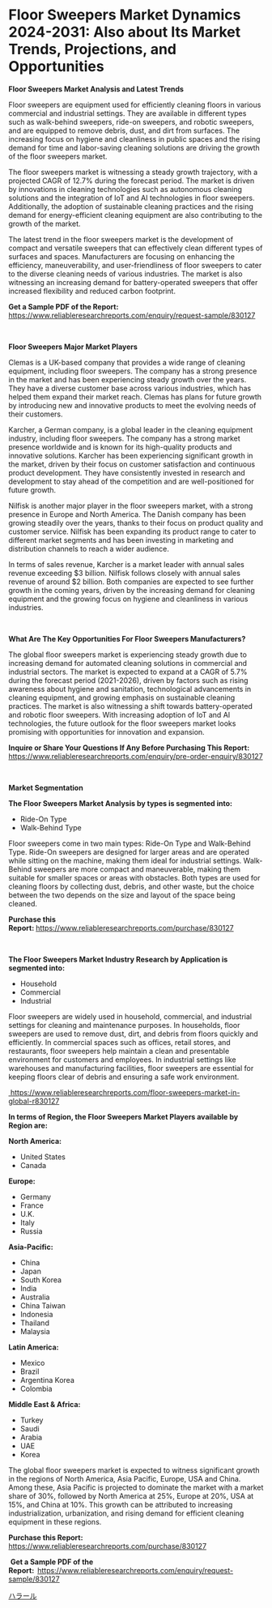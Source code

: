 <p><h1>Floor Sweepers Market Dynamics 2024-2031: Also about Its Market Trends, Projections, and Opportunities</h1></p><p><strong>Floor Sweepers Market Analysis and Latest Trends</strong></p>
<p><p>Floor sweepers are equipment used for efficiently cleaning floors in various commercial and industrial settings. They are available in different types such as walk-behind sweepers, ride-on sweepers, and robotic sweepers, and are equipped to remove debris, dust, and dirt from surfaces. The increasing focus on hygiene and cleanliness in public spaces and the rising demand for time and labor-saving cleaning solutions are driving the growth of the floor sweepers market.</p><p>The floor sweepers market is witnessing a steady growth trajectory, with a projected CAGR of 12.7% during the forecast period. The market is driven by innovations in cleaning technologies such as autonomous cleaning solutions and the integration of IoT and AI technologies in floor sweepers. Additionally, the adoption of sustainable cleaning practices and the rising demand for energy-efficient cleaning equipment are also contributing to the growth of the market.</p><p>The latest trend in the floor sweepers market is the development of compact and versatile sweepers that can effectively clean different types of surfaces and spaces. Manufacturers are focusing on enhancing the efficiency, maneuverability, and user-friendliness of floor sweepers to cater to the diverse cleaning needs of various industries. The market is also witnessing an increasing demand for battery-operated sweepers that offer increased flexibility and reduced carbon footprint.</p></p>
<p><strong>Get a Sample PDF of the Report:&nbsp;</strong> <a href="https://www.reliableresearchreports.com/enquiry/request-sample/830127">https://www.reliableresearchreports.com/enquiry/request-sample/830127</a></p>
<p>&nbsp;</p>
<p><strong>Floor Sweepers Major Market Players</strong></p>
<p><p>Clemas is a UK-based company that provides a wide range of cleaning equipment, including floor sweepers. The company has a strong presence in the market and has been experiencing steady growth over the years. They have a diverse customer base across various industries, which has helped them expand their market reach. Clemas has plans for future growth by introducing new and innovative products to meet the evolving needs of their customers.</p><p>Karcher, a German company, is a global leader in the cleaning equipment industry, including floor sweepers. The company has a strong market presence worldwide and is known for its high-quality products and innovative solutions. Karcher has been experiencing significant growth in the market, driven by their focus on customer satisfaction and continuous product development. They have consistently invested in research and development to stay ahead of the competition and are well-positioned for future growth.</p><p>Nilfisk is another major player in the floor sweepers market, with a strong presence in Europe and North America. The Danish company has been growing steadily over the years, thanks to their focus on product quality and customer service. Nilfisk has been expanding its product range to cater to different market segments and has been investing in marketing and distribution channels to reach a wider audience.</p><p>In terms of sales revenue, Karcher is a market leader with annual sales revenue exceeding $3 billion. Nilfisk follows closely with annual sales revenue of around $2 billion. Both companies are expected to see further growth in the coming years, driven by the increasing demand for cleaning equipment and the growing focus on hygiene and cleanliness in various industries.</p></p>
<p>&nbsp;</p>
<p><strong>What Are The Key Opportunities For Floor Sweepers Manufacturers?</strong></p>
<p><p>The global floor sweepers market is experiencing steady growth due to increasing demand for automated cleaning solutions in commercial and industrial sectors. The market is expected to expand at a CAGR of 5.7% during the forecast period (2021-2026), driven by factors such as rising awareness about hygiene and sanitation, technological advancements in cleaning equipment, and growing emphasis on sustainable cleaning practices. The market is also witnessing a shift towards battery-operated and robotic floor sweepers. With increasing adoption of IoT and AI technologies, the future outlook for the floor sweepers market looks promising with opportunities for innovation and expansion.</p></p>
<p><strong>Inquire or Share Your Questions If Any Before Purchasing This Report:</strong> <a href="https://www.reliableresearchreports.com/enquiry/pre-order-enquiry/830127">https://www.reliableresearchreports.com/enquiry/pre-order-enquiry/830127</a></p>
<p>&nbsp;</p>
<p><strong>Market Segmentation</strong></p>
<p><strong>The Floor Sweepers Market Analysis by types is segmented into:</strong></p>
<p><ul><li>Ride-On Type</li><li>Walk-Behind Type</li></ul></p>
<p><p>Floor sweepers come in two main types: Ride-On Type and Walk-Behind Type. Ride-On sweepers are designed for larger areas and are operated while sitting on the machine, making them ideal for industrial settings. Walk-Behind sweepers are more compact and maneuverable, making them suitable for smaller spaces or areas with obstacles. Both types are used for cleaning floors by collecting dust, debris, and other waste, but the choice between the two depends on the size and layout of the space being cleaned.</p></p>
<p><strong>Purchase this Report:&nbsp;</strong><a href="https://www.reliableresearchreports.com/purchase/830127">https://www.reliableresearchreports.com/purchase/830127</a></p>
<p>&nbsp;</p>
<p><strong>The Floor Sweepers Market Industry Research by Application is segmented into:</strong></p>
<p><ul><li>Household</li><li>Commercial</li><li>Industrial</li></ul></p>
<p><p>Floor sweepers are widely used in household, commercial, and industrial settings for cleaning and maintenance purposes. In households, floor sweepers are used to remove dust, dirt, and debris from floors quickly and efficiently. In commercial spaces such as offices, retail stores, and restaurants, floor sweepers help maintain a clean and presentable environment for customers and employees. In industrial settings like warehouses and manufacturing facilities, floor sweepers are essential for keeping floors clear of debris and ensuring a safe work environment.</p></p>
<p><a href="https://www.reliableresearchreports.com/floor-sweepers-market-in-global-r830127">&nbsp;https://www.reliableresearchreports.com/floor-sweepers-market-in-global-r830127</a></p>
<p><strong>In terms of Region, the Floor Sweepers Market Players available by Region are:</strong></p>
<p>
    <p> <strong> North America: </strong>
        <ul>
            <li>United States</li>
            <li>Canada</li>
        </ul>
        </p> 
    <p> <strong> Europe: </strong>
        <ul>
            <li>Germany</li>
            <li>France</li>
            <li>U.K.</li>
            <li>Italy</li>
            <li>Russia</li>
        </ul>
        </p> 
    <p> <strong> Asia-Pacific: </strong>
        <ul>
            <li>China</li>
            <li>Japan</li>
            <li>South Korea</li>
            <li>India</li>
            <li>Australia</li>
            <li>China Taiwan</li>
            <li>Indonesia</li>
            <li>Thailand</li>
            <li>Malaysia</li>
        </ul>
        </p> 
    <p> <strong> Latin America: </strong>
        <ul>
            <li>Mexico</li>
            <li>Brazil</li>
            <li>Argentina Korea</li>
            <li>Colombia</li>
        </ul>
        </p> 
    <p> <strong> Middle East & Africa: </strong>
        <ul>
            <li>Turkey</li>
            <li>Saudi</li>
            <li>Arabia</li>
            <li>UAE</li>
            <li>Korea</li>
        </ul>
    </p>
    </p>
<p><p>The global floor sweepers market is expected to witness significant growth in the regions of North America, Asia Pacific, Europe, USA and China. Among these, Asia Pacific is projected to dominate the market with a market share of 30%, followed by North America at 25%, Europe at 20%, USA at 15%, and China at 10%. This growth can be attributed to increasing industrialization, urbanization, and rising demand for efficient cleaning equipment in these regions.</p></p>
<p><strong>Purchase this Report: </strong><a href="https://www.reliableresearchreports.com/purchase/830127">https://www.reliableresearchreports.com/purchase/830127</a></p>
<p>&nbsp;<strong>Get a Sample PDF of the Report:&nbsp;&nbsp;</strong><a href="https://www.reliableresearchreports.com/enquiry/request-sample/830127">https://www.reliableresearchreports.com/enquiry/request-sample/830127</a></p>
<p><strong></strong></p>
<p><p><a href="https://medium.com/@jonathandavies84/2024%E5%B9%B4%E3%81%8B%E3%82%892031%E5%B9%B4%E3%81%BE%E3%81%A7%E3%81%AE%E6%9C%9F%E9%96%93%E3%81%AE%E3%81%9F%E3%82%81%E3%81%AB%E4%BA%88%E6%B8%AC%E3%81%95%E3%82%8C%E3%82%8B%E3%83%8F%E3%83%A9%E3%83%BC%E3%83%AB%E5%B8%82%E5%A0%B4%E5%88%86%E6%9E%90%E3%81%A8%E4%BA%88%E6%B8%AC-a0edc87db8e3">ハラール</a></p></p>